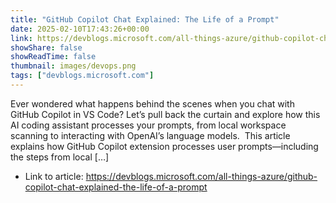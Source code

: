 ```yaml
---
title: "GitHub Copilot Chat Explained: The Life of a Prompt"
date: 2025-02-10T17:43:26+00:00
link: https://devblogs.microsoft.com/all-things-azure/github-copilot-chat-explained-the-life-of-a-prompt
showShare: false
showReadTime: false
thumbnail: images/devops.png
tags: ["devblogs.microsoft.com"]
---
```

Ever wondered what happens behind the scenes when you chat with GitHub Copilot in VS Code? Let’s pull back the curtain and explore how this AI coding assistant processes your prompts, from local workspace scanning to interacting with OpenAI’s language models.  This article explains how GitHub Copilot extension processes user prompts—including the steps from local […]

- Link to article: https://devblogs.microsoft.com/all-things-azure/github-copilot-chat-explained-the-life-of-a-prompt